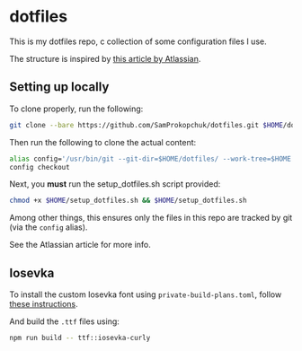 # dotfiles

This is my dotfiles repo, c collection of some configuration files I use.

The structure is inspired by [this article by Atlassian](https://www.atlassian.com/git/tutorials/dotfiles).

## Setting up locally

To clone properly, run the following:

```bash
git clone --bare https://github.com/SamProkopchuk/dotfiles.git $HOME/dotfiles
```

Then run the following to clone the actual content:

```bash
alias config='/usr/bin/git --git-dir=$HOME/dotfiles/ --work-tree=$HOME'
config checkout
```

Next, you __must__ run the setup_dotfiles.sh script provided:

```bash
chmod +x $HOME/setup_dotfiles.sh && $HOME/setup_dotfiles.sh
```

Among other things, this ensures only the files in this repo are tracked by git (via the `config` alias).

See the Atlassian article for more info.

## Iosevka

To install the custom Iosevka font using `private-build-plans.toml`, follow [these instructions](https://github.com/be5invis/Iosevka/blob/master/doc/custom-build.md).

And build the `.ttf` files using:

```bash
npm run build -- ttf::iosevka-curly
```
